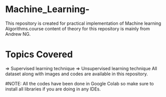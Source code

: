 # Machine_Learning-
This repository is created for practical implementation of Machine learning Algorithms.course content of theory for this repository is mainly from Andrew NG.
# Topics Covered 
=> Supervised learning technique
=> Unsupervised learning technique
All dataset along with images and codes are available in this repository.

#NOTE: All the codes have been done in Google Colab so make sure to install all libraries  if you are doing in any IDEs.
